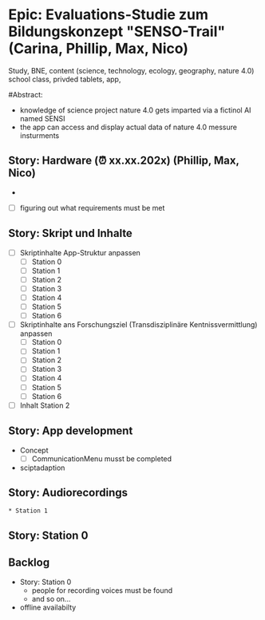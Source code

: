 # Epic: Evaluations-Studie zum Bildungskonzept "SENSO-Trail" (Carina, Phillip, Max, Nico)
Study, BNE, content (science, technology, ecology, geography, nature 4.0) school class, privded tablets, app, 

#Abstract:

* knowledge of science project nature 4.0 gets imparted via a fictinol AI named SENSI
* the app can access and display actual data of nature 4.0 messure insturments

## Story: Hardware (⏰ xx.xx.202x) (Phillip, Max, Nico)
- 
- [ ] figuring out what requirements must be met
## Story: Skript und Inhalte

- [ ] Skriptinhalte App-Struktur anpassen
    - [ ] Station 0
    - [ ] Station 1
    - [ ] Station 2
    - [ ] Station 3
    - [ ] Station 4
    - [ ] Station 5
    - [ ] Station 6
- [ ] Skriptinhalte ans Forschungsziel (Transdisziplinäre Kentnissvermittlung) anpassen
    - [ ] Station 0
    - [ ] Station 1
    - [ ] Station 2
    - [ ] Station 3
    - [ ] Station 4
    - [ ] Station 5
    - [ ] Station 6

-[ ] Inhalt Station 2
## Story: App development

* Concept 
    - [ ] CommunicationMenu musst be completed
    
* sciptadaption

## Story: Audiorecordings



    * Station 1

## Story: Station 0
## Backlog

* Story: Station 0
    * people for recording voices must be found
    * and so on...
* offline availabilty

